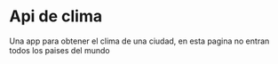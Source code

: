 # Api de clima

Una app para obtener el clima de una ciudad, en esta pagina no entran todos los paises del mundo